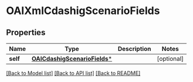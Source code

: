 # OAIXmlCdashigScenarioFields

## Properties
Name | Type | Description | Notes
------------ | ------------- | ------------- | -------------
**self** | [**OAICdashigScenarioFields***](OAICdashigScenarioFields.md) |  | [optional] 

[[Back to Model list]](../README.md#documentation-for-models) [[Back to API list]](../README.md#documentation-for-api-endpoints) [[Back to README]](../README.md)


